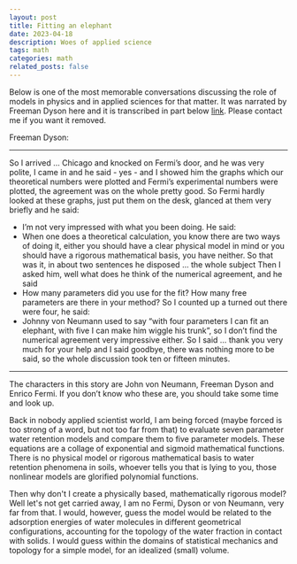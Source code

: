 ```yaml
---
layout: post
title: Fitting an elephant
date: 2023-04-18 
description: Woes of applied science
tags: math
categories: math
related_posts: false
---
```


Below is one of the most memorable conversations discussing the role of models in physics and in applied sciences for that matter. It was narrated by Freeman Dyson here and it is transcribed in part below
[link](https://www.youtube.com/watch?v=hV41QEKiMlM&t=83s). Please contact me if you want it removed. 

Freeman Dyson:
***
So I arrived ... Chicago and knocked on Fermi’s door, and he was very polite, I came in and he said  - yes - and I showed him the graphs which our theoretical numbers were plotted and Fermi’s experimental numbers were plotted, the agreement was on the whole pretty good. 
So Fermi hardly looked at these graphs, just put them on the desk, glanced at them very briefly and he said:  
- I’m not very impressed with what you been doing.
He said:
- When one does a theoretical calculation, you know there are two ways of doing it, either you should have a clear physical model in mind or you should have a rigorous mathematical basis, you have neither.
So that was it, in about two sentences he disposed ... the whole subject
Then I asked him, well what does he think of the numerical agreement, and he said 
- How many parameters did you use for the fit? How many free parameters are there in your method?
So I counted up a turned out there were four, he said:
- Johnny von Neumann used to say “with four parameters I can fit an elephant, with five I can make him wiggle his trunk”, so I don’t find the numerical agreement very impressive either.
So I said … thank you very much for your help and I said goodbye, there was nothing more to be said, so the whole discussion took ten or fifteen minutes.
***

The characters in this story are John von Neumann, Freeman Dyson and Enrico Fermi. If you don’t know who these are, you should take some time and look up.  
 
Back in nobody applied scientist world, I am being forced (maybe forced is too strong of a word, but not too far from that) to evaluate seven parameter water retention models and compare them to five parameter models. These equations are a collage of exponential and sigmoid mathematical functions. There is no physical model or rigorous mathematical basis to water retention phenomena in soils, whoever tells you that is lying to you, those nonlinear models are glorified polynomial functions. 

Then why don't I create a physically based, mathematically rigorous model? Well let's not get carried away, I am no Fermi, Dyson or von Neumann, very far from that. 
I would, however, guess the model would be related to the adsorption energies of water molecules in different geometrical configurations, accounting for the topology of the water fraction in contact with solids. I would guess within the domains of statistical mechanics and topology for a simple model, for an idealized (small) volume. 
